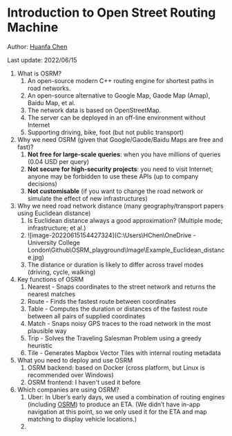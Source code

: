 # Introduction to Open Street Routing Machine

Author: [Huanfa Chen](https://github.com/huanfachen/)

Last update: 2022/06/15

1. What is OSRM?
   1. An open-source modern C++ routing engine for shortest paths in road networks.
   2. An open-source alternative to Google Map, Gaode Map (Amap), Baidu Map, et al.
   3. The network data is based on OpenStreetMap.
   4. The server can be deployed in an off-line environment without Internet
   5. Supporting driving, bike, foot (but not public transport)
2. Why we need OSRM (given that Google/Gaode/Baidu Maps are free and fast)?
   1. **Not free for large-scale queries**: when you have millions of queries (0.04 USD per query)
   2. **Not secure for high-security projects**: you need to visit Internet; anyone may be forbidden to use these APIs (up to company decisions)
   3. **Not customisable** (if you want to change the road network or simulate the effect of new infrastructures)
3. Why we need road network distance (many geography/transport papers using Euclidean distance)
   1. Is Euclidean distance always a good approximation? (Multiple mode; infrastructure; et al.)
   2. ![image-20220615154427324](C:\Users\HChen\OneDrive - University College London\Github\OSRM_playground\Image\Example_Euclidean_distance.jpg)
   3. The distance or duration is likely to differ across travel modes (driving, cycle, walking)
4. Key functions of OSRM
   1. Nearest - Snaps coordinates to the street network and returns the nearest matches
   2. Route - Finds the fastest route between coordinates
   3. Table - Computes the duration or distances of the fastest route between all pairs of supplied coordinates
   4. Match - Snaps noisy GPS traces to the road network in the most plausible way
   5. Trip - Solves the Traveling Salesman Problem using a greedy heuristic
   6. Tile - Generates Mapbox Vector Tiles with internal routing metadata
5. What you need to deploy and use OSRM
   1. OSRM backend: based on Docker (cross platform, but Linux is recommended over Windows)
   2. OSRM frontend: I haven't used it before
6. Which companies are using OSRM?
   1. Uber: In Uber’s early days, we used a combination of routing engines (including [OSRM](http://project-osrm.org/)) to produce an ETA. (We didn’t have in-app navigation at this point, so we only used it for the ETA and map matching to display vehicle locations.)
   2. 

